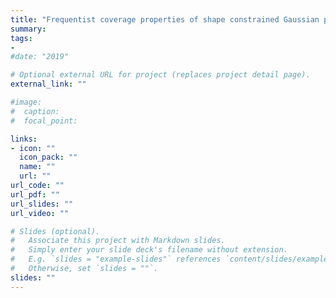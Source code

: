 ```yaml
---
title: "Frequentist coverage properties of shape constrained Gaussian process model (With Bhattacharya, A. and Pati, D.)"
summary: 
tags:
- 
#date: "2019"

# Optional external URL for project (replaces project detail page).
external_link: ""

#image:
#  caption: 
#  focal_point: 

links:
- icon: ""
  icon_pack: ""
  name: ""
  url: ""
url_code: ""
url_pdf: ""
url_slides: ""
url_video: ""

# Slides (optional).
#   Associate this project with Markdown slides.
#   Simply enter your slide deck's filename without extension.
#   E.g. `slides = "example-slides"` references `content/slides/example-slides.md`.
#   Otherwise, set `slides = ""`.
slides: ""
---
```


